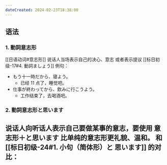 ```yaml
---
dateCreated: 2024-02-23T18:38:00
---
```

## 语法
### 1. 動詞意志形
[[日语动词#意志形]]
说话人当场表示自己的决心、意志
或者表示提议 [[标日初级-17#4. 動詞ましょう]]
例句：
- もう十一時だから、寝よう。
	- 已经 11 点了，睡觉吧。
- 仕事が終わってから、飲みに行こうよう。
	- 工作结束了，去喝酒吧。
### 2. 動詞意志形と思います
说话人向听话人表示自己要做某事的意志，要使用 意志形＋と思います
比单纯的意志形更礼貌、温和。
和 [[标日初级-24#1. 小句（简体形）と 思います]] 的对比：
- 